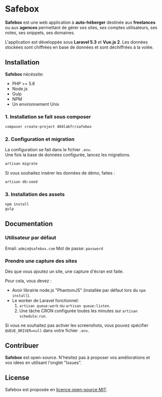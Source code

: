 # Safebox

**Safebox** est une web application à **auto-héberger** destinée aux **freelances** ou aux **agences** permettant de gérer ses sites, ses comptes utilisateurs, 
ses notes, ses snippets, ses domaines.

L'application est développée sous **Laravel 5.3** et **Vue.js 2**. Les données stockées sont chiffrées en base de données et sont déchiffrées à la volée.

## Installation

**Safebox** nécéssite:
- PHP >= 5.6
- Node.js
- Gulp
- NPM
- Un environnement Unix

### 1. Installation se fait sous composer

```bash
composer create-project 404labfr/safebox
```

### 2. Configuration et migration

La configuration se fait dans le fichier `.env`.  
Une fois la base de données configurée, lancez les migrations.

```bash
artisan migrate
```

Si vous souhaitez insérer les données de démo, faites :

```bash
artisan db:seed
```

### 3. Installation des assets
```bash
npm install
gulp
```

## Documentation

### Utilisateur par défaut

Email: `admin@safebox.com`
Mot de passe: `password`

### Prendre une capture des sites

Dès que vous ajoutez un site, une capture d'écran est faite.  

Pour cela, vous devez :  
- Avoir librairie node.js "PhantomJS" (installée par défaut lors du `npm install`).
- Le worker de Laravel fonctionnel:
    1. `artisan queue:work` ou `artisan queue:listen`.
    2. Une tâche CRON configurée toutes les minutes sur `artisan schedule:run`.
    
Si vous ne souhaitez pas activer les screenshots, vous pouvez spécifier `QUEUE_DRIVER=null` dans votre fichier `.env`.

## Contribuer

**Safebox** est open-source. N'hésitez pas à proposer vos améliorations et vos idées en utilisant l'onglet "Issues".

## License

Safebox est proposée en [licence open-source MIT](http://opensource.org/licenses/MIT).
